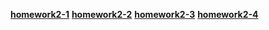 [**homework2-1**](https://HM12-Web.github.io/homework2-1)
[**homework2-2**](https://HM12-Web.github.io/homework2-2)
[**homework2-3**](https://HM12-Web.github.io/homework2-3)
[**homework2-4**](https://HM12-Web.github.io/homework2-4)
